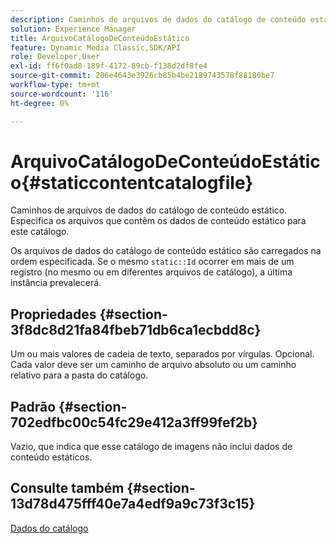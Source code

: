 ```yaml
---
description: Caminhos de arquivos de dados do catálogo de conteúdo estático. Especifica os arquivos que contêm os dados de conteúdo estático para este catálogo.
solution: Experience Manager
title: ArquivoCatálogoDeConteúdoEstático
feature: Dynamic Media Classic,SDK/API
role: Developer,User
exl-id: ff6f0ad8-189f-4172-89cb-f138d2df8fe4
source-git-commit: 206e4643e3926cb85b4be2189743578f88180be7
workflow-type: tm+mt
source-wordcount: '116'
ht-degree: 0%

---
```


# ArquivoCatálogoDeConteúdoEstático{#staticcontentcatalogfile}

Caminhos de arquivos de dados do catálogo de conteúdo estático. Especifica os arquivos que contêm os dados de conteúdo estático para este catálogo.

Os arquivos de dados do catálogo de conteúdo estático são carregados na ordem especificada. Se o mesmo `static::Id` ocorrer em mais de um registro (no mesmo ou em diferentes arquivos de catálogo), a última instância prevalecerá.

## Propriedades {#section-3f8dc8d21fa84fbeb71db6ca1ecbdd8c}

Um ou mais valores de cadeia de texto, separados por vírgulas. Opcional. Cada valor deve ser um caminho de arquivo absoluto ou um caminho relativo para a pasta do catálogo.

## Padrão {#section-702edfbc00c54fc29e412a3ff99fef2b}

Vazio, que indica que esse catálogo de imagens não inclui dados de conteúdo estáticos.

## Consulte também {#section-13d78d475fff40e7a4edf9a9c73f3c15}

[Dados do catálogo](../../../../../is-api/image-catalog/image-serving-api-ref/c-image-catalog-reference/c-overview/c-catalog-data-fields/c-catalog-data-fields.md#concept-b19581028ec44f98b9f5943624403d29)
